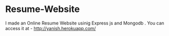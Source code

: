 # Resume-Website
I made an Online Resume Website usinig Express js and Mongodb . You can access it at - http://yanish.herokuapp.com/
